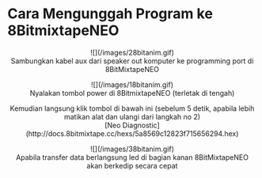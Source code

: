 # Cara Mengunggah Program ke 8BitmixtapeNEO

<p align="center">
![](/images/28bitanim.gif)
<br>
Sambungkan kabel aux dari speaker out komputer ke programming port di 8BitMixtapeNEO
</p>

<p align="center">
![](/images/18bitanim.gif)
<br>
Nyalakan tombol power di 8BitmixtapeNEO (terletak di tengah)
</p>

<p align="center">
Kemudian langsung klik tombol di bawah ini (sebelum 5 detik, apabila lebih matikan alat dan ulangi dari langkah no 2)
<br>
[Neo Diagnostic](http://docs.8bitmixtape.cc/hexs/5a8569c12823f715656294.hex)
</p>


<p align="center">
![](/images/38bitanim.gif)
<br>
Apabila transfer data berlangsung led di bagian kanan 8BitMixtapeNEO akan berkedip secara cepat
</p>


